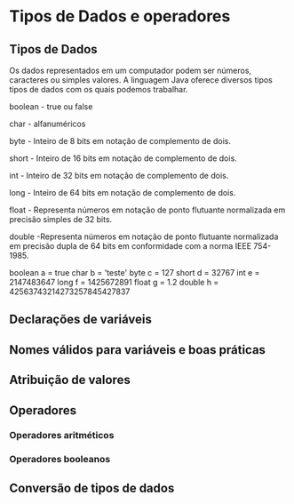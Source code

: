 # Tipos de Dados e operadores
## Tipos de Dados
Os dados representados em um computador podem ser números, caracteres ou simples valores.
A linguagem Java oferece diversos tipos tipos de dados com os quais podemos trabalhar.

boolean -	true ou false

char -	alfanuméricos

byte - Inteiro de 8 bits em notação de complemento de dois.

short -	Inteiro de 16 bits em notação de complemento de dois.

int -	Inteiro de 32 bits em notação de complemento de dois.

long - Inteiro de 64 bits em notação de complemento de dois.

float -	Representa números em notação de ponto flutuante normalizada em precisão simples de 32 bits.

double -Representa números em notação de ponto flutuante normalizada em precisão dupla de 64 bits em conformidade com a norma IEEE 754-1985.

boolean a = true
char b = 'teste'
byte c = 127
short d = 32767
int e = 2147483647
long f = 1425672891
float g = 1.2
double h = 42563743214273257845427837

## Declarações de variáveis
##  Nomes válidos para variáveis e boas práticas 
## Atribuição de valores
## Operadores
### Operadores aritméticos
### Operadores booleanos
## Conversão de tipos de dados
